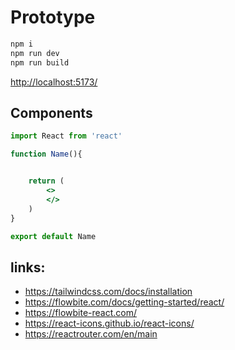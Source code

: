 # Prototype

```bash
npm i
npm run dev
npm run build
```

<http://localhost:5173/>


## Components
```jsx
import React from 'react'

function Name(){


    return (
        <>
        </>
    )
}

export default Name
```

## links:
- https://tailwindcss.com/docs/installation
- https://flowbite.com/docs/getting-started/react/
- https://flowbite-react.com/
- https://react-icons.github.io/react-icons/
- https://reactrouter.com/en/main
